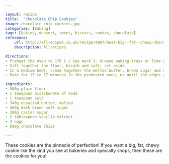 ```yaml
---

layout: recipe
title:  "Chocolate Chip Cookies"
image: chocolate-chip-cookies.jpg
categories: [Baking]
tags: [baking, dessert, sweet, biscuit, cookie, chocolate]
reference:
    url: http://allrecipes.co.uk/recipe/4807/best-big--fat--chewy-chocolate-chip-cookies.aspx
    description: Allrecipes

directions:
- Preheat the oven to 170 C / Gas mark 3. Grease baking trays or line with parchment.
- Sift together the flour, bicarb and salt; set aside.
- In a medium bowl, cream together the melted butter, brown sugar and caster sugar until well blended. Beat in the vanilla, egg and egg yolk until light and creamy. Mix in the sifted ingredients until just blended. Stir in the chocolate chips by hand using a wooden spoon. Drop cookie dough onto the prepared baking trays, with each cookie around 4 tablespoons of dough (for smaller cookies, drop 1 rounded tablespoonful and adjust baking time as necessary). Do not flatten the dough. Cookies should be about 8cm apart.
- Bake for 15 to 17 minutes in the preheated oven, or until the edges are lightly toasted. Cool on baking trays for a few minutes before transferring to wire racks to cool completely.

ingredients:
- 500g plain flour
- 1 teaspoon bicarbonate of soda
- 1 teaspoon salt
- 340g unsalted butter, melted
- 400g dark brown soft sugar
- 200g caster sugar
- 2 tablespoon vanilla extract
- 3 eggs
- 600g chocolate chips

---
```


These cookies are the pinnacle of perfection! If you want a big, fat, chewy cookie like the kind you see at bakeries and specialty shops, then these are the cookies for you!